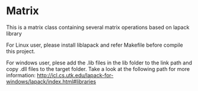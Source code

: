# Matrix
This is a matrix class containing several matrix operations based on lapack library 

For Linux user, please install liblapack and refer Makefile before compile this project.

For windows user, plese add the .lib files in the lib folder to the link path and copy .dll files to the target folder. Take a look at the following path for more information:
http://icl.cs.utk.edu/lapack-for-windows/lapack/index.html#libraries
